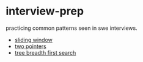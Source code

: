 # interview-prep
practicing common patterns seen in swe interviews. 
- [sliding window](./sliding-window)
- [two pointers](./two-pointers)
- [tree breadth first search](./tree-bfs)